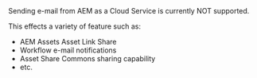<div class="unsupported">
Sending e-mail from AEM as a Cloud Service is currently NOT supported.
</div>

This effects a variety of feature such as:

* AEM Assets Asset Link Share
* Workflow e-mail notifications
* Asset Share Commons sharing capability
* etc.

<!-- QUICKSTART_INSTRUCTIONS -->